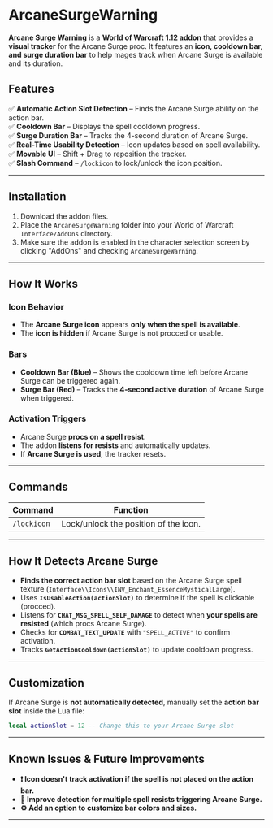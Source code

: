 # ArcaneSurgeWarning

**Arcane Surge Warning** is a **World of Warcraft 1.12 addon** that provides a **visual tracker** for the Arcane Surge proc. It features an **icon, cooldown bar, and surge duration bar** to help mages track when Arcane Surge is available and its duration.

## Features
✅ **Automatic Action Slot Detection** – Finds the Arcane Surge ability on the action bar.  
✅ **Cooldown Bar** – Displays the spell cooldown progress.  
✅ **Surge Duration Bar** – Tracks the 4-second duration of Arcane Surge.  
✅ **Real-Time Usability Detection** – Icon updates based on spell availability.  
✅ **Movable UI** – Shift + Drag to reposition the tracker.  
✅ **Slash Command** – `/lockicon` to lock/unlock the icon position.

---

## Installation

1. Download the addon files.
2. Place the `ArcaneSurgeWarning` folder into your World of Warcraft `Interface/AddOns` directory.
3. Make sure the addon is enabled in the character selection screen by clicking "AddOns" and checking `ArcaneSurgeWarning`.

---

## How It Works
### Icon Behavior
- The **Arcane Surge icon** appears **only when the spell is available**.
- The **icon is hidden** if Arcane Surge is not procced or usable.

### Bars
- **Cooldown Bar (Blue)** – Shows the cooldown time left before Arcane Surge can be triggered again.
- **Surge Bar (Red)** – Tracks the **4-second active duration** of Arcane Surge when triggered.

### Activation Triggers
- Arcane Surge **procs on a spell resist**.
- The addon **listens for resists** and automatically updates.
- If **Arcane Surge is used**, the tracker resets.

---

## Commands
| Command        | Function                           |
|---------------|------------------------------------|
| `/lockicon`   | Lock/unlock the position of the icon. |

---

## How It Detects Arcane Surge
- **Finds the correct action bar slot** based on the Arcane Surge spell texture (`Interface\\Icons\\INV_Enchant_EssenceMysticalLarge`).
- Uses **`IsUsableAction(actionSlot)`** to determine if the spell is clickable (procced).
- Listens for **`CHAT_MSG_SPELL_SELF_DAMAGE`** to detect when **your spells are resisted** (which procs Arcane Surge).
- Checks for **`COMBAT_TEXT_UPDATE`** with `"SPELL_ACTIVE"` to confirm activation.
- Tracks **`GetActionCooldown(actionSlot)`** to update cooldown progress.

---

## Customization
If Arcane Surge is **not automatically detected**, manually set the **action bar slot** inside the Lua file:
```lua
local actionSlot = 12 -- Change this to your Arcane Surge slot
```

---

## Known Issues & Future Improvements
- **❗ Icon doesn't track activation if the spell is not placed on the action bar.**
- **🔧 Improve detection for multiple spell resists triggering Arcane Surge.**
- **⚙️ Add an option to customize bar colors and sizes.**

---
